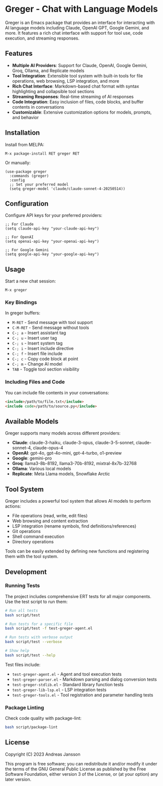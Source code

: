 # Greger - Chat with Language Models

Greger is an Emacs package that provides an interface for interacting with AI language models including Claude, OpenAI GPT, Google Gemini, and more. It features a rich chat interface with support for tool use, code execution, and streaming responses.

## Features

- **Multiple AI Providers**: Support for Claude, OpenAI, Google Gemini, Groq, Ollama, and Replicate models
- **Tool Integration**: Extensible tool system with built-in tools for file operations, web browsing, LSP integration, and more
- **Rich Chat Interface**: Markdown-based chat format with syntax highlighting and collapsible tool sections
- **Streaming Responses**: Real-time streaming of AI responses
- **Code Integration**: Easy inclusion of files, code blocks, and buffer contents in conversations
- **Customizable**: Extensive customization options for models, prompts, and behavior

## Installation

Install from MELPA:

```elisp
M-x package-install RET greger RET
```

Or manually:

```elisp
(use-package greger
  :commands (greger)
  :config
  ;; Set your preferred model
  (setq greger-model 'claude/claude-sonnet-4-20250514))
```

## Configuration

Configure API keys for your preferred providers:

```elisp
;; For Claude
(setq claude-api-key "your-claude-api-key")

;; For OpenAI
(setq openai-api-key "your-openai-api-key")

;; For Google Gemini
(setq google-api-key "your-google-api-key")
```

## Usage

Start a new chat session:

```
M-x greger
```

### Key Bindings

In greger buffers:

- `M-RET` - Send message with tool support
- `C-M-RET` - Send message without tools
- `C-; a` - Insert assistant tag
- `C-; u` - Insert user tag
- `C-; s` - Insert system tag
- `C-; i` - Insert include directive
- `C-; f` - Insert file include
- `C-; c` - Copy code block at point
- `C-; m` - Change AI model
- `TAB` - Toggle tool section visibility

### Including Files and Code

You can include file contents in your conversations:

```markdown
<include>/path/to/file.txt</include>
<include code>/path/to/source.py</include>
```

## Available Models

Greger supports many models across different providers:

- **Claude**: claude-3-haiku, claude-3-opus, claude-3-5-sonnet, claude-sonnet-4, claude-opus-4
- **OpenAI**: gpt-4o, gpt-4o-mini, gpt-4-turbo, o1-preview
- **Google**: gemini-pro
- **Groq**: llama3-8b-8192, llama3-70b-8192, mixtral-8x7b-32768
- **Ollama**: Various local models
- **Replicate**: Meta Llama models, Snowflake Arctic

## Tool System

Greger includes a powerful tool system that allows AI models to perform actions:

- File operations (read, write, edit files)
- Web browsing and content extraction
- LSP integration (rename symbols, find definitions/references)
- Git operations
- Shell command execution
- Directory operations

Tools can be easily extended by defining new functions and registering them with the tool system.

## Development

### Running Tests

The project includes comprehensive ERT tests for all major components. Use the test script to run them:

```bash
# Run all tests
bash script/test

# Run tests for a specific file
bash script/test -f test-greger-agent.el

# Run tests with verbose output
bash script/test --verbose

# Show help
bash script/test --help
```

Test files include:
- `test-greger-agent.el` - Agent and tool execution tests
- `test-greger-parser.el` - Markdown parsing and dialog conversion tests
- `test-greger-stdlib.el` - Standard library function tests
- `test-greger-lib-lsp.el` - LSP integration tests
- `test-greger-tools.el` - Tool registration and parameter handling tests

### Package Linting

Check code quality with package-lint:

```bash
bash script/package-lint
```

## License

Copyright (C) 2023 Andreas Jansson

This program is free software; you can redistribute it and/or modify
it under the terms of the GNU General Public License as published by
the Free Software Foundation, either version 3 of the License, or
(at your option) any later version.
